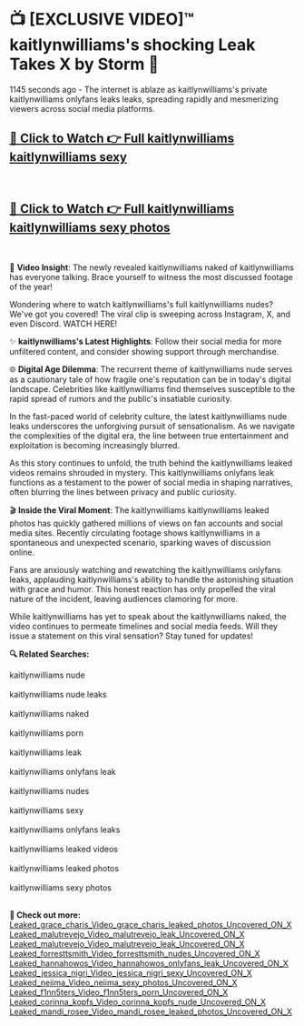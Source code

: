 # 📺 [EXCLUSIVE VIDEO]™ kaitlynwilliams's shocking Leak Takes X by Storm 🚀

1145 seconds ago - The internet is ablaze as kaitlynwilliams's private kaitlynwilliams onlyfans leaks leaks, spreading rapidly and mesmerizing viewers across social media platforms.

<h2><a href="https://github-6l9.pages.dev/link1">🔗 Click to Watch 👉 Full kaitlynwilliams kaitlynwilliams sexy</a></h2><br>
<h2><a href="https://github-6l9.pages.dev/link2">🔗 Click to Watch 👉 Full kaitlynwilliams kaitlynwilliams sexy photos</a></h2><br>

🎥 **Video Insight**: The newly revealed kaitlynwilliams naked of kaitlynwilliams has everyone talking. Brace yourself to witness the most discussed footage of the year!

Wondering where to watch kaitlynwilliams's full kaitlynwilliams nudes? We've got you covered! The viral clip is sweeping across Instagram, X, and even Discord. WATCH HERE!

✨ **kaitlynwilliams's Latest Highlights**: Follow their social media for more unfiltered content, and consider showing support through merchandise.

🌐 **Digital Age Dilemma**: The recurrent theme of kaitlynwilliams nude serves as a cautionary tale of how fragile one's reputation can be in today's digital landscape. Celebrities like kaitlynwilliams find themselves susceptible to the rapid spread of rumors and the public's insatiable curiosity.

In the fast-paced world of celebrity culture, the latest kaitlynwilliams nude leaks underscores the unforgiving pursuit of sensationalism. As we navigate the complexities of the digital era, the line between true entertainment and exploitation is becoming increasingly blurred.

As this story continues to unfold, the truth behind the kaitlynwilliams leaked videos remains shrouded in mystery. This kaitlynwilliams onlyfans leak functions as a testament to the power of social media in shaping narratives, often blurring the lines between privacy and public curiosity.

🎬 **Inside the Viral Moment**: The kaitlynwilliams kaitlynwilliams leaked photos has quickly gathered millions of views on fan accounts and social media sites. Recently circulating footage shows kaitlynwilliams in a spontaneous and unexpected scenario, sparking waves of discussion online.

Fans are anxiously watching and rewatching the kaitlynwilliams onlyfans leaks, applauding kaitlynwilliams's ability to handle the astonishing situation with grace and humor. This honest reaction has only propelled the viral nature of the incident, leaving audiences clamoring for more.

While kaitlynwilliams has yet to speak about the kaitlynwilliams naked, the video continues to permeate timelines and social media feeds. Will they issue a statement on this viral sensation? Stay tuned for updates!

<strong>🔍 Related Searches:</strong>

kaitlynwilliams nude
<br><br>
kaitlynwilliams nude leaks
<br><br>
kaitlynwilliams naked
<br><br>
kaitlynwilliams porn
<br><br>
kaitlynwilliams leak
<br><br>
kaitlynwilliams onlyfans leak
<br><br>
kaitlynwilliams nudes
<br><br>
kaitlynwilliams sexy
<br><br>
kaitlynwilliams onlyfans leaks
<br><br>
kaitlynwilliams leaked videos
<br><br>
kaitlynwilliams leaked photos
<br><br>
kaitlynwilliams sexy photos
<br><br>



<strong>🔗 Check out more:</strong><br>
<a href="./Leaked_grace_charis_Video_grace_charis_leaked_photos_Uncovered_ON_X.md">Leaked_grace_charis_Video_grace_charis_leaked_photos_Uncovered_ON_X</a><br>
<a href="./Leaked_malutrevejo_Video_malutrevejo_leak_Uncovered_ON_X.md">Leaked_malutrevejo_Video_malutrevejo_leak_Uncovered_ON_X</a><br>
<a href="./Leaked_malutrevejo_Video_malutrevejo_leak_Uncovered_ON_X.md">Leaked_malutrevejo_Video_malutrevejo_leak_Uncovered_ON_X</a><br>
<a href="./Leaked_forresttsmith_Video_forresttsmith_nudes_Uncovered_ON_X.md">Leaked_forresttsmith_Video_forresttsmith_nudes_Uncovered_ON_X</a><br>
<a href="./Leaked_hannahowos_Video_hannahowos_onlyfans_leak_Uncovered_ON_X.md">Leaked_hannahowos_Video_hannahowos_onlyfans_leak_Uncovered_ON_X</a><br>
<a href="./Leaked_jessica_nigri_Video_jessica_nigri_sexy_Uncovered_ON_X.md">Leaked_jessica_nigri_Video_jessica_nigri_sexy_Uncovered_ON_X</a><br>
<a href="./Leaked_neiima_Video_neiima_sexy_photos_Uncovered_ON_X.md">Leaked_neiima_Video_neiima_sexy_photos_Uncovered_ON_X</a><br>
<a href="./Leaked_f1nn5ters_Video_f1nn5ters_porn_Uncovered_ON_X.md">Leaked_f1nn5ters_Video_f1nn5ters_porn_Uncovered_ON_X</a><br>
<a href="./Leaked_corinna_kopfs_Video_corinna_kopfs_nude_Uncovered_ON_X.md">Leaked_corinna_kopfs_Video_corinna_kopfs_nude_Uncovered_ON_X</a><br>
<a href="./Leaked_mandi_rosee_Video_mandi_rosee_leaked_photos_Uncovered_ON_X.md">Leaked_mandi_rosee_Video_mandi_rosee_leaked_photos_Uncovered_ON_X</a><br>
